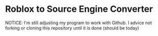 Roblox to Source Engine Converter
=====================

NOTICE: I'm still adjusting my program to work with Github. 
I advice not forking or cloning this repository until it is done (should be today)
